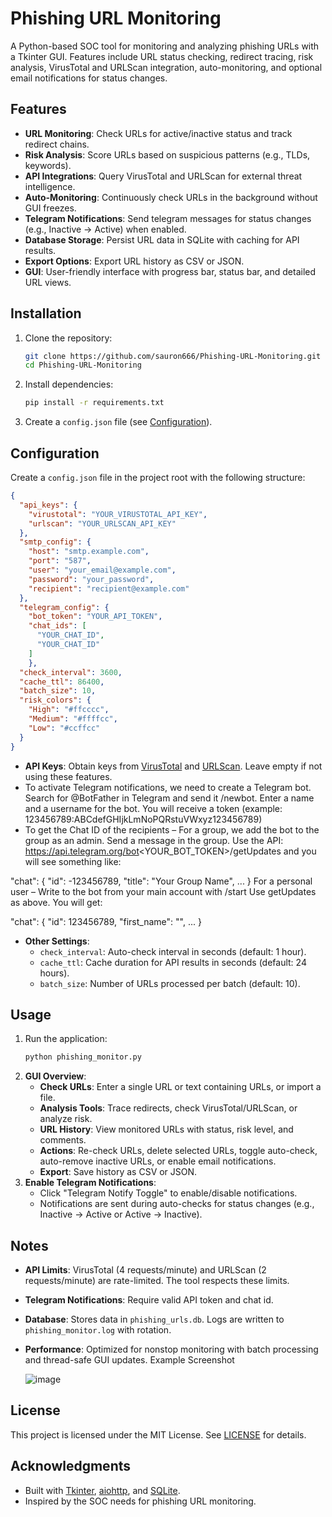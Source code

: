 # Phishing URL Monitoring

A Python-based SOC tool for monitoring and analyzing phishing URLs with a Tkinter GUI. Features include URL status checking, redirect tracing, risk analysis, VirusTotal and URLScan integration, auto-monitoring, and optional email notifications for status changes.

## Features
- **URL Monitoring**: Check URLs for active/inactive status and track redirect chains.
- **Risk Analysis**: Score URLs based on suspicious patterns (e.g., TLDs, keywords).
- **API Integrations**: Query VirusTotal and URLScan for external threat intelligence.
- **Auto-Monitoring**: Continuously check URLs in the background without GUI freezes.
- **Telegram Notifications**: Send telegram messages for status changes (e.g., Inactive → Active) when enabled.
- **Database Storage**: Persist URL data in SQLite with caching for API results.
- **Export Options**: Export URL history as CSV or JSON.
- **GUI**: User-friendly interface with progress bar, status bar, and detailed URL views.

## Installation
1. Clone the repository:
   ```bash
   git clone https://github.com/sauron666/Phishing-URL-Monitoring.git
   cd Phishing-URL-Monitoring
   ```
2. Install dependencies:
   ```bash
   pip install -r requirements.txt
   ```
3. Create a `config.json` file (see [Configuration](#configuration)).

## Configuration
Create a `config.json` file in the project root with the following structure:
```json
{
  "api_keys": {
    "virustotal": "YOUR_VIRUSTOTAL_API_KEY",
    "urlscan": "YOUR_URLSCAN_API_KEY"
  },
  "smtp_config": {
    "host": "smtp.example.com",
    "port": "587",
    "user": "your_email@example.com",
    "password": "your_password",
    "recipient": "recipient@example.com"
  },
  "telegram_config": {
    "bot_token": "YOUR_API_TOKEN",
    "chat_ids": [
      "YOUR_CHAT_ID",
      "YOUR_CHAT_ID"
	]
	},
  "check_interval": 3600,
  "cache_ttl": 86400,
  "batch_size": 10,
  "risk_colors": {
    "High": "#ffcccc",
    "Medium": "#ffffcc",
    "Low": "#ccffcc"
  }
}
```
- **API Keys**: Obtain keys from [VirusTotal](https://www.virustotal.com/) and [URLScan](https://urlscan.io/). Leave empty if not using these features.
- To activate Telegram notifications, we need to create a Telegram bot. Search for @BotFather in Telegram and send it /newbot. Enter a name and a username for the bot. You will receive a token (example: 123456789:ABCdefGHIjkLmNoPQRstuVWxyz123456789)
- To get the Chat ID of the recipients – For a group, we add the bot to the group as an admin. Send a message in the group. Use the API:
https://api.telegram.org/bot<YOUR_BOT_TOKEN>/getUpdates
and you will see something like:

"chat": {
  "id": -123456789,
  "title": "Your Group Name",
  ...
}
For a personal user – Write to the bot from your main account with /start
Use getUpdates as above. You will get:

"chat": {
  "id": 123456789,
  "first_name": "",
  ...
}


- **Other Settings**:
  - `check_interval`: Auto-check interval in seconds (default: 1 hour).
  - `cache_ttl`: Cache duration for API results in seconds (default: 24 hours).
  - `batch_size`: Number of URLs processed per batch (default: 10).

## Usage
1. Run the application:
   ```bash
   python phishing_monitor.py
   ```
2. **GUI Overview**:
   - **Check URLs**: Enter a single URL or text containing URLs, or import a file.
   - **Analysis Tools**: Trace redirects, check VirusTotal/URLScan, or analyze risk.
   - **URL History**: View monitored URLs with status, risk level, and comments.
   - **Actions**: Re-check URLs, delete selected URLs, toggle auto-check, auto-remove inactive URLs, or enable email notifications.
   - **Export**: Save history as CSV or JSON.
3. **Enable Telegram Notifications**:
   - Click "Telegram Notify Toggle" to enable/disable notifications.
   - Notifications are sent during auto-checks for status changes (e.g., Inactive → Active or Active → Inactive).

## Notes
- **API Limits**: VirusTotal (4 requests/minute) and URLScan (2 requests/minute) are rate-limited. The tool respects these limits.
- **Telegram Notifications**: Require valid API token and chat id.
- **Database**: Stores data in `phishing_urls.db`. Logs are written to `phishing_monitor.log` with rotation.
- **Performance**: Optimized for nonstop monitoring with batch processing and thread-safe GUI updates.
  Example Screenshot

  ![image](https://github.com/user-attachments/assets/9fac23c9-0a16-4a48-8386-bda1605b8176)


## License
This project is licensed under the MIT License. See [LICENSE](LICENSE) for details.

## Acknowledgments
- Built with [Tkinter](https://docs.python.org/3/library/tkinter.html), [aiohttp](https://docs.aiohttp.org/), and [SQLite](https://www.sqlite.org/).
- Inspired by the SOC needs for phishing URL monitoring.
